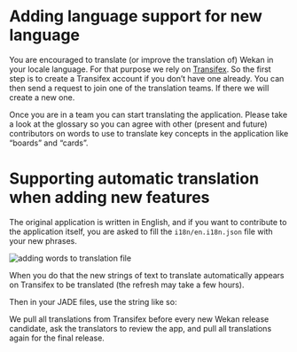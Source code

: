 # Adding language support for new language

You are encouraged to translate (or improve the translation of) Wekan in your
locale language. For that purpose we rely on
[Transifex](https://app.transifex.com/wekan/). So the first step is to
create a Transifex account if you don’t have one already. You can then send a
request to join one of the translation teams. If there we will create a new one.

Once you are in a team you can start translating the application. Please take a
look at the glossary so you can agree with other (present and future)
contributors on words to use to translate key concepts in the application like
“boards” and “cards”.

# Supporting automatic translation when adding new features

The original application is written in English, and if you want to contribute to
the application itself, you are asked to fill the `i18n/en.i18n.json` file with your new phrases.

![adding words to translation file](https://i.imgur.com/GOVY141.png)

When you do that the new strings of text to translate automatically appears on
Transifex to be translated (the refresh may take a few hours).

Then in your JADE files, use the string like so:

<!-- `h3.card-details-item-title {{_ 'members'}}` -->

We pull all translations from Transifex before every new Wekan release
candidate, ask the translators to review the app, and pull all translations
again for the final release.
